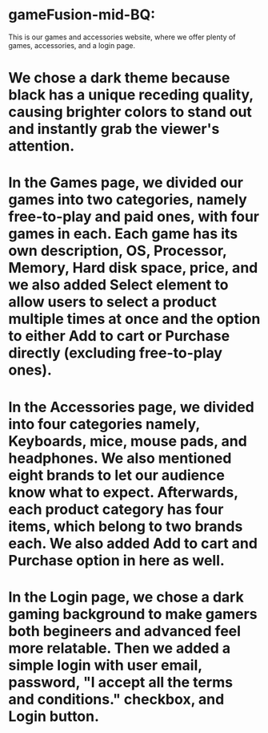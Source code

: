 # gameFusion-mid-BQ:
This is our games and accessories website, where we offer plenty of games, accessories, and a login page.
# We chose a dark theme because black has a unique receding quality, causing brighter colors to stand out and instantly grab the viewer's attention.
# In the Games page, we divided our games into two categories, namely free-to-play and paid ones, with four games in each. Each game has its own description, OS, Processor, Memory, Hard disk space, price, and we also added Select element to allow users to select a product multiple times at once and the option to either Add to cart or Purchase directly (excluding free-to-play ones).
# In the Accessories page, we divided into four categories namely, Keyboards, mice, mouse pads, and headphones. We also mentioned eight brands to let our audience know what to expect. Afterwards, each product category has four items, which belong to two brands each. We also added Add to cart and Purchase option in here as well.
# In the Login page, we chose a dark gaming background to make gamers both begineers and advanced feel more relatable. Then we added a simple login with user email, password, "I accept all the terms and conditions." checkbox, and Login button.
